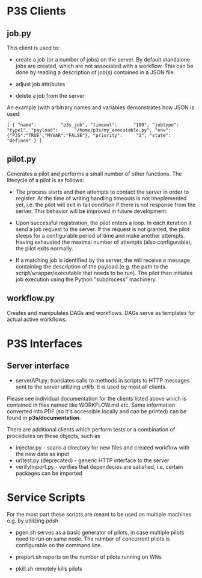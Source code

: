 # P3S Clients
## job.py

This client is used to:

* create a job (or a number of jobs) on the server. By default standalone jobs
are created, which are not associated with a workflow. This can be done by reading a description of
job(s) contained in a JSON file.

* adjust job attributes
* delete a job from the server


An example (with arbitrary names and variables demonstrates how JSON is used:

`
[
    {
        "name":         "p3s_job",
        "timeout":      "100",
        "jobtype":      "type1",
        "payload":      "/home/p3s/my_executable.py",
        "env":          {"P3S":"TRUE","MYVAR":"FALSE"},
        "priority":     "1",
        "state":        "defined"
    }
]
`


## pilot.py

Generates a pilot and performs a small number of other functions.
The lifecycle of a pilot is as follows:
* The process starts and then attempts to contact the server in order to register. At the time of writing
handling timeouts is not imeplemented yet, i.e. the pilot will exit in fail condition if there is not
response from the server. This behavior will be improved in future development.

* Upon successful registration, the pilot enters a loop. In each iteration it send a job request
to the server. If the request is not granted, the pilot sleeps for a configurable period of time
and make another attempts. Having exhausted the maximal number of attempts (also configurable), the pilot
exits normally.

* If a matching job is identified by the server, the will receive a message containing the description
of the payload (e.g. the path to the script/wrapper/executable that needs to be run). The pilot then
initiates job execution using the Python "subprocess" machinery.

## workflow.py

Creates and manipulates DAGs and workflows. DAGs serve as templates for actual active workflows.



# P3S Interfaces
## Server interface

* serverAPI.py: translates calls to methods in scripts to HTTP messages sent to the server
utilizing *urllib*. It is used by most all clients.

Please see individual documentation for the clients listed above which is
contained in files named like WORKFLOW.md etc. Same information converted
into PDF (so it's accessible locally and can be printed) can be found in
**p3s/documentation**.


There are additional clients which perform tests or a combination
of procedures on these objects, such as
* injector.py - scans a directory for new files and created workflow with the new data as input
* urltest.py (deprecated) - generic HTTP interface to the server
* verifyImport.py - verifies that dependecies are satisfied, i.e. certain packages can be imported


# Service Scripts
For the most part these scripts are meant to be used on multiple machines e.g. by
utilizing pdsh
*  pgen.sh serves as a basic generator of pilots, in case multiple pilots need to run
on same node. The number of concurrent pilots is configurable on the command line.

* preport.sh reports on the number of pilots running on WNs

* pkill.sh remotely kills pilots


